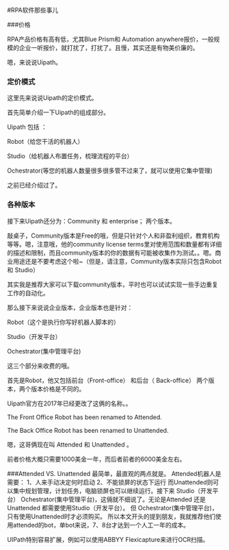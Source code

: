 #RPA软件那些事儿

###价格

RPA产品价格有高有低，尤其Blue Prism和 Automation anywhere报价，一般规模的企业一听报价，就打扰了，打扰了。且慢，其实还是有物美价廉的。

嗯，来说说Uipath。

### 定价模式

这里先来说说Uipath的定价模式。

首先简单介绍一下Uipath的组成部分。

Uipath 包括 ：

Robot（给您干活的机器人）

Studio（给机器人布置任务，梳理流程的平台）

Ochestrator(等您的机器人数量很多很多管不过来了，就可以使用它集中管理)

之前已经介绍过了。
### 各种版本

接下来Uipath还分为：Community 和 enterprise； 两个版本。

敲桌子，Community版本是Free的哦，但是只针对个人和非盈利组织，教育机构等等。嗯，注意哦，他的community license terms里对使用范围和数量都有详细的描述和限制，而且community版本的你的数据有可能被收集作为测试。。嗯。商业用途还是不要考虑这个啦~（但是，请注意，Community版本实际只包含Robot 和 Studio）

其实我是推荐大家可以下载community版本，平时也可以试试实现一些手边重复工作的自动化。

那么接下来说说企业版本，企业版本也是针对：

Robot（这个是执行你写好机器人脚本的）

Studio（开发平台）

Ochestrator(集中管理平台)

这三个部分来收费的哦。

首先是Robot，他又包括前台（Front-office） 和后台（ Back-office） 两个版本，两个版本价格是不同的。

Uipath官方在2017年已经更改了这俩的名称。。

The Front Office Robot has been renamed to Attended.

The Back Office Robot has been renamed to Unattended.

嗯，这哥俩现在叫 Attended 和 Unattended 。

前者价格大概只需要1000美金一年，而后者前者的6000美金左右。

###Attended VS. Unattended
最简单，最直观的两点就是。
Attended机器人是需要：
1、人来手动决定何时启动
2、不能锁屏的状态下运行
而Unattended则可以集中规划管理，计划任务，电脑锁屏也可以继续运行。接下来 Studio（开发平台） Ochestrator(集中管理平台)，这倆就不细说了。无论是Attended 还是 Unattended 都需要使用Studio（开发平台）。
但 Ochestrator(集中管理平台)，只有使用Unattended时才必须购买。
所以本文开头的提到朋友，我就推荐他们使用attended的bot，单bot来说，7、8台才达到一个人工一年的成本。

UIPath特别容易扩展，例如可以使用ABBYY Flexicapture来进行OCR扫描。





